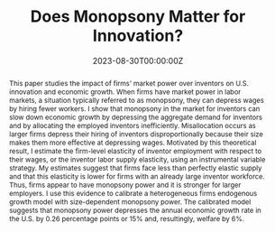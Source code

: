---
title: "Does Monopsony Matter for Innovation?"

# Authors
# If you created a profile for a user (e.g. the default `admin` user), write the username (folder name) here 
# and it will be replaced with their full name and linked to their profile.
authors:
- admin

# Author notes (optional)
author_notes: []

date: "2023-08-30T00:00:00Z"
doi: ""

# Schedule page publish date (NOT publication's date).
publishDate: "2017-01-01T00:00:00Z"

# Publication type.
# Legend: 0 = Uncategorized; 1 = Conference paper; 2 = Journal article;
# 3 = Preprint / Working Paper; 4 = Report; 5 = Book; 6 = Book section;
# 7 = Thesis; 8 = Patent
publication_types: [3]

# Publication name and optional abbreviated publication name.
publication: 
publication_short: 

abstract: "This paper studies the impact of firms' market power over inventors on U.S. innovation and economic growth. When firms have market power in labor markets, a situation typically referred to as monopsony, they can depress wages by hiring fewer workers. I show that monopsony in the market for inventors can slow down economic growth by depressing the aggregate demand for inventors and by allocating the employed inventors inefficiently. Misallocation occurs as larger firms depress their hiring of inventors disproportionally because their size makes them more effective at depressing wages. Motivated by this theoretical result, I estimate the firm-level elasticity of inventor employment with respect to their wages, or the inventor labor supply elasticity, using an instrumental variable strategy. My estimates suggest that firms face less than perfectly elastic supply and that this elasticity is lower for firms with an already large inventor workforce. Thus, firms appear to have monopsony power and it is stronger for larger employers. I use this evidence to calibrate a heterogeneous firms endogenous growth model with size-dependent monopsony power. The calibrated model suggests that monopsony power depresses the annual economic growth rate in the U.S. by 0.26 percentage points or 15% and, resultingly, welfare by 6%.
"

# Summary. An optional shortened abstract.
summary: []

tags: []

# Display this page in the Featured widget?
featured: yes

# Custom links (uncomment lines below)
# links:
# - name: Custom Link
#   url: http://example.org

url_pdf: ''
url_code: ''
url_dataset: ''
url_poster: ''
url_project: ''
url_slides: ''
url_source: ''
url_video: ''

# Featured image
# To use, add an image named `featured.jpg/png` to your page's folder. 
#image:
#  caption: 'Image credit: [**Unsplash**](https://unsplash.com/photos/pLCdAaMFLTE)'
#  focal_point: ""
#  preview_only: false

# Associated Projects (optional).
#   Associate this publication with one or more of your projects.
#   Simply enter your project's folder or file name without extension.
#   E.g. `internal-project` references `content/project/internal-project/index.md`.
#   Otherwise, set `projects: []`.
projects: []

# Slides (optional).
#   Associate this publication with Markdown slides.
#   Simply enter your slide deck's filename without extension.
#   E.g. `slides: "example"` references `content/slides/example/index.md`.
#   Otherwise, set `slides: ""`.
slides: ""
---